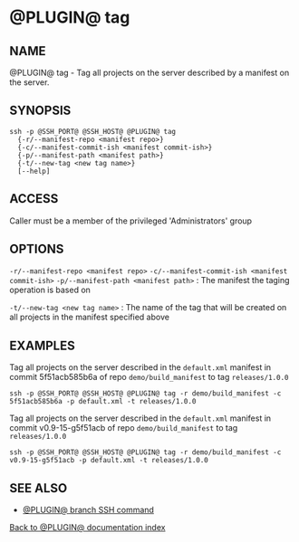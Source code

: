 @PLUGIN@ tag
==============

NAME
----
@PLUGIN@ tag - Tag all projects on the server described by a manifest
on the server.

SYNOPSIS
--------
```
ssh -p @SSH_PORT@ @SSH_HOST@ @PLUGIN@ tag
  {-r/--manifest-repo <manifest repo>}
  {-c/--manifest-commit-ish <manifest commit-ish>}
  {-p/--manifest-path <manifest path>}
  {-t/--new-tag <new tag name>}
  [--help]
```

ACCESS
------
Caller must be a member of the privileged 'Administrators' group

OPTIONS
-------

`-r/--manifest-repo <manifest repo>`
`-c/--manifest-commit-ish <manifest commit-ish>`
`-p/--manifest-path <manifest path>`
: The manifest the taging operation is based on

`-t/--new-tag <new tag name>`
: The name of the tag that will be created on all projects in the manifest specified above

EXAMPLES
--------
Tag all projects on the server described in the `default.xml` manifest in commit 5f51acb585b6a of repo `demo/build_manifest` to tag `releases/1.0.0`

```
ssh -p @SSH_PORT@ @SSH_HOST@ @PLUGIN@ tag -r demo/build_manifest -c 5f51acb585b6a -p default.xml -t releases/1.0.0
```

Tag all projects on the server described in the `default.xml` manifest in commit v0.9-15-g5f51acb of repo `demo/build_manifest` to tag `releases/1.0.0`

```
ssh -p @SSH_PORT@ @SSH_HOST@ @PLUGIN@ tag -r demo/build_manifest -c v0.9-15-g5f51acb -p default.xml -t releases/1.0.0
```

SEE ALSO
--------
* [@PLUGIN@ branch SSH command](cmd-branch.md)

[Back to @PLUGIN@ documentation index][index]

[index]: index.html
